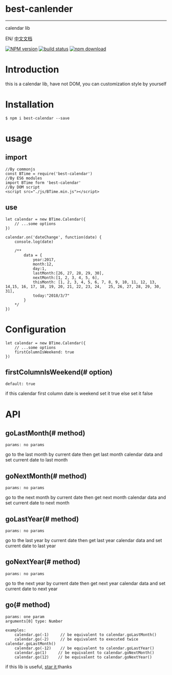 # best-canlender
---

calendar lib

EN/ [中文文档](https://github.com/Richard-Choooou/best-timeTool/tree/master/doc)

[![NPM version][npm-image]][npm-url]
[![build status][travis-image]][travis-url]
[![npm download][download-image]][download-url]


[npm-image]: http://img.shields.io/npm/v/best-calendar.svg?style=flat-square
[npm-url]: https://npmjs.org/package/best-calendar
[travis-image]: https://img.shields.io/travis/react-component/calendar.svg?style=flat-square
[travis-url]: https://travis-ci.org/react-component/calendar
[codecov-image]: https://img.shields.io/codecov/c/github/best-calendar/master.svg?style=flat-square
[codecov-url]: https://codecov.io/gh/react-component/calendar/branch/master
[gemnasium-image]: http://img.shields.io/gemnasium/react-component/calendar.svg?style=flat-square
[gemnasium-url]: https://gemnasium.com/react-component/calendar
[node-image]: https://img.shields.io/badge/node.js-%3E=_0.10-green.svg?style=flat-square
[node-url]: http://nodejs.org/download/
[download-image]: https://img.shields.io/npm/dm/best-calendar.svg?style=flat-square
[download-url]: https://npmjs.org/package/best-calendar

# Introduction
this is a calendar lib, have not DOM, you can customization style by yourself

# Installation
    $ npm i best-calendar --save

# usage
## import 

    //By commonjs
    const BTime = require('best-calendar')
    //By ES6 modules
    import BTime form 'best-calendar'
    //By DOM script
    <script src="./js/BTime.min.js"></script>

## use
    let calendar = new BTime.Calendar({
        // ...some options
    })

    calendar.on('dateChange', function(date) {
        console.log(date)

        /**
            data = {
                year:2017,
                month:12,
                day:1,
                lastMonth:[26, 27, 28, 29, 30],
                nextMonth:[1, 2, 3, 4, 5, 6],
                thisMonth: [1, 2, 3, 4, 5, 6, 7, 8, 9, 10, 11, 12, 13, 14,15, 16, 17, 18, 19, 20, 21, 22, 23, 24,   25, 26, 27, 28, 29, 30, 31],
                today:"2018/3/7"
            }
        */
    })

# Configuration
    let calendar = new BTime.Calendar({
        // ...some options
        firstColumnIsWeekend: true
    })
## firstColumnIsWeekend(# option)
    default: true
if this calendar first column date is weekend set it true else set it false

# API
## goLastMonth(# method)
    params: no params
    
go to the last month by current date then get last month calendar data and set current date to last month
## goNextMonth(# method)
    params: no params
go to the next month by current date then get next month calendar data and set current date to next month
## goLastYear(# method)
    params: no params
go to the last year by current date then get last year calendar data and set current date to last year
## goNextYear(# method)
    params: no params
go to the next year by current date then get next year calendar data and set current date to next year
## go(# method)
    params: one param
    arguments[0] type: Number

    examples: 
        calendar.go(-1)     // be equivalent to calendar.goLastMonth()
        calendar.go(-2)     // be equivalent to executed twice calendar.goLastMonth()
        calendar.go(-12)    // be equivalent to calendar.goLastYear()
        calendar.go(1)     // be equivalent to calendar.goNextMonth()
        calendar.go(12)    // be equivalent to calendar.goNextYear()

if this lib is useful, [star it](https://github.com/Richard-Choooou/best-timeTool),thanks










